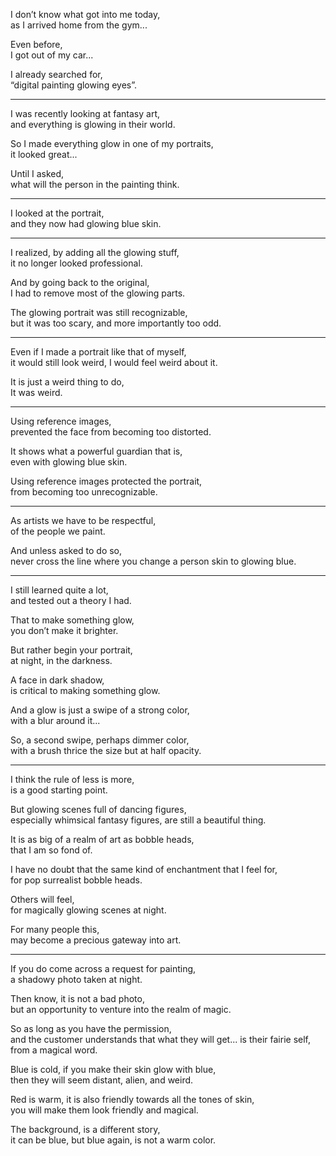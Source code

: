 I don’t know what got into me today,\
as I arrived home from the gym...

Even before,\
I got out of my car...

I already searched for,\
“digital painting glowing eyes”.

---

I was recently looking at fantasy art,\
and everything is glowing in their world.

So I made everything glow in one of my portraits,\
it looked great...

Until I asked,\
what will the person in the painting think.

---

I looked at the portrait,\
and they now had glowing blue skin.

---

I realized, by adding all the glowing stuff,\
it no longer looked professional.

And by going back to the original,\
I had to remove most of the glowing parts.

The glowing portrait was still recognizable,\
but it was too scary, and more importantly too odd.

---

Even if I made a portrait like that of myself,\
it would still look weird, I would feel weird about it.

It is just a weird thing to do,\
It was weird.

---

Using reference images,\
prevented the face from becoming too distorted.

It shows what a powerful guardian that is,\
even with glowing blue skin.

Using reference images protected the portrait,\
from becoming too unrecognizable.

---

As artists we have to be respectful,\
of the people we paint.

And unless asked to do so,\
never cross the line where you change a person skin to glowing blue.

---

I still learned quite a lot,\
and tested out a theory I had.

That to make something glow,\
you don’t make it brighter.

But rather begin your portrait,\
at night, in the darkness.

A face in dark shadow,\
is critical to making something glow.

And a glow is just a swipe of a strong color,\
with a blur around it...

So, a second swipe, perhaps dimmer color,\
with a brush thrice the size but at half opacity.

---

I think the rule of less is more,\
is a good starting point.

But glowing scenes full of dancing figures,\
especially whimsical fantasy figures, are still a beautiful thing.

It is as big of a realm of art as bobble heads,\
that I am so fond of.

I have no doubt that the same kind of enchantment that I feel for,\
for pop surrealist bobble heads.

Others will feel,\
for magically glowing scenes at night.

For many people this,\
may become a precious gateway into art.

---

If you do come across a request for painting,\
a shadowy photo taken at night.

Then know, it is not a bad photo,\
but an opportunity to venture into the realm of magic.

So as long as you have the permission,\
and the customer understands that what they will get... is their fairie self, from a magical word.

Blue is cold, if you make their skin glow with blue,\
then they will seem distant, alien, and weird.

Red is warm, it is also friendly towards all the tones of skin,\
you will make them look friendly and magical.

The background, is a different story,\
it can be blue, but blue again, is not a warm color.
